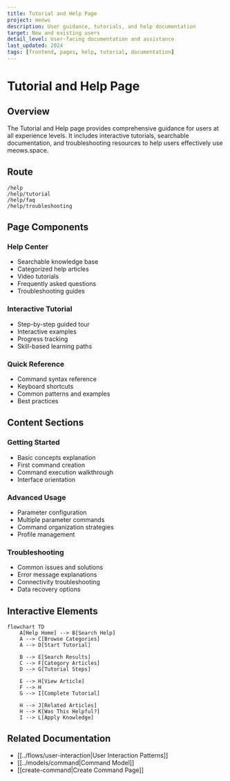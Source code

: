 ```yaml
---
title: Tutorial and Help Page
project: meows
description: User guidance, tutorials, and help documentation
target: New and existing users
detail_level: User-facing documentation and assistance
last_updated: 2024
tags: [frontend, pages, help, tutorial, documentation]
---
```


# Tutorial and Help Page

## Overview

The Tutorial and Help page provides comprehensive guidance for users at all experience levels. It includes interactive tutorials, searchable documentation, and troubleshooting resources to help users effectively use meows.space.

## Route

```
/help
/help/tutorial
/help/faq
/help/troubleshooting
```

## Page Components

### Help Center

- Searchable knowledge base
- Categorized help articles
- Video tutorials
- Frequently asked questions
- Troubleshooting guides

### Interactive Tutorial

- Step-by-step guided tour
- Interactive examples
- Progress tracking
- Skill-based learning paths

### Quick Reference

- Command syntax reference
- Keyboard shortcuts
- Common patterns and examples
- Best practices

## Content Sections

### Getting Started

- Basic concepts explanation
- First command creation
- Command execution walkthrough
- Interface orientation

### Advanced Usage

- Parameter configuration
- Multiple parameter commands
- Command organization strategies
- Profile management

### Troubleshooting

- Common issues and solutions
- Error message explanations
- Connectivity troubleshooting
- Data recovery options

## Interactive Elements

```mermaid
flowchart TD
    A[Help Home] --> B[Search Help]
    A --> C[Browse Categories]
    A --> D[Start Tutorial]

    B --> E[Search Results]
    C --> F[Category Articles]
    D --> G[Tutorial Steps]

    E --> H[View Article]
    F --> H
    G --> I[Complete Tutorial]

    H --> J[Related Articles]
    H --> K[Was This Helpful?]
    I --> L[Apply Knowledge]
```

## Related Documentation

- [[../flows/user-interaction|User Interaction Patterns]]
- [[../models/command|Command Model]]
- [[create-command|Create Command Page]]
